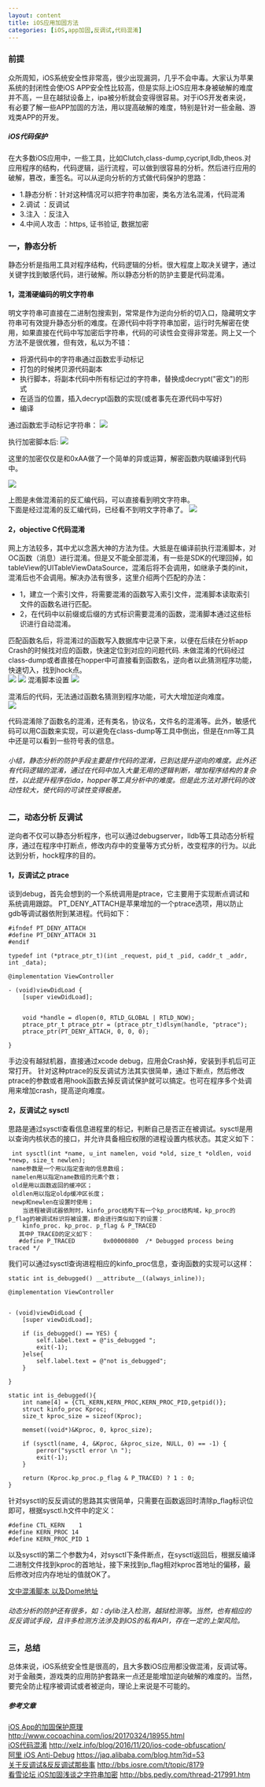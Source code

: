 ```yaml
---
layout: content
title: iOS应用加固方法
categories: [iOS,app加固,反调试,代码混淆]
---
```


### 前提
众所周知，iOS系统安全性非常高，很少出现漏洞，几乎不会中毒。大家认为苹果系统的封闭性会使iOS APP安全性比较高，但是实际上iOS应用本身被破解的难度并不高，一旦在越狱设备上，ipa被分析就会变得很容易。对于iOS开发者来说，有必要了解一些APP加固的方法，用以提高破解的难度，特别是针对一些金融、游戏类APP的开发。

##### iOS代码保护
在大多数iOS应用中，一些工具，比如Clutch,class-dump,cycript,lldb,theos.对应用程序的结构，代码逻辑，运行流程，可以做到很容易的分析。然后进行应用的破解，篡改，重签名。可以从逆向分析的方式做代码保护的思路：

- 1.静态分析：针对这种情况可以把字符串加密，类名方法名混淆，代码混淆
- 2.调试	：反调试
- 3.注入	：反注入
- 4.中间人攻击 ：https, 证书验证, 数据加密

### 一，静态分析
静态分析是指用工具对程序结构，代码逻辑的分析。很大程度上取决关键字，通过关键字找到敏感代码，进行破解。所以静态分析的防护主要是代码混淆。
#### 1，混淆硬编码的明文字符串
明文字符串可直接在二进制包搜索到，常常是作为逆向分析的切入口，隐藏明文字符串可有效提升静态分析的难度。在源代码中将字符串加密，运行时先解密在使用，如果直接在代码中写加密后字符串，代码的可读性会变得非常差。网上又一个方法不是很优雅，但有效，私以为不错：

- 将源代码中的字符串通过函数宏手动标记
- 打包的时候拷贝源代码副本
- 执行脚本，将副本代码中所有标记过的字符串，替换成decrypt("密文")的形式
- 在适当的位置，插入decrypt函数的实现(或者事先在源代码中写好)
- 编译

通过函数宏手动标记字符串：
![](http://upload-images.jianshu.io/upload_images/1290895-d8abbe5308b8b541.png?imageMogr2/auto-orient/strip%7CimageView2/2/w/1240)

执行加密脚本后:
![](http://upload-images.jianshu.io/upload_images/1290895-6de44c1d0b2bbf9d.png?imageMogr2/auto-orient/strip%7CimageView2/2/w/1240)

这里的加密仅仅是和0xAA做了一个简单的异或运算，解密函数内联编译到代码中。

![](http://upload-images.jianshu.io/upload_images/1290895-63d0ff9d44c6144d.png?imageMogr2/auto-orient/strip%7CimageView2/2/w/1240)

上图是未做混淆前的反汇编代码，可以直接看到明文字符串。  
下面是经过混淆的反汇编代码，已经看不到明文字符串了。
![](http://upload-images.jianshu.io/upload_images/1290895-134eea0ebe802a1d.png?imageMogr2/auto-orient/strip%7CimageView2/2/w/1240)


#### 2，objective C代码混淆
网上方法较多，其中尤以念茜大神的方法为佳。大抵是在编译前执行混淆脚本，对OC函数（消息）进行混淆。但是又不能全部混淆，有一些是SDK的代理回掉，如tableView的UITableViewDataSource，混淆后将不会调用，如继承子类的init，混淆后也不会调用。解决办法有很多，这里介绍两个匹配的办法：  

- 1，建立一个索引文件，将需要混淆的函数写入索引文件，混淆脚本读取索引文件的函数名进行匹配。
- 2，在代码中以前缀或后缀的方式标识需要混淆的函数，混淆脚本通过这些标识进行自动混淆。

匹配函数名后，将混淆过的函数写入数据库中记录下来，以便在后续在分析app Crash的时候找对应的函数，快速定位到对应的问题代码.
未做混淆的代码经过class-dump或者直接在hopper中可直接看到函数名，逆向者以此猜测程序功能，快速切入，找到hock点。  
![](http://upload-images.jianshu.io/upload_images/1290895-c19b01ff25535650.png?imageMogr2/auto-orient/strip%7CimageView2/2/w/1240)
![](http://upload-images.jianshu.io/upload_images/1290895-a10e360437192b99.png?imageMogr2/auto-orient/strip%7CimageView2/2/w/1240)
混淆脚本设置
![](http://upload-images.jianshu.io/upload_images/1290895-6d8526b00f283d3b.png?imageMogr2/auto-orient/strip%7CimageView2/2/w/1240)

混淆后的代码，无法通过函数名猜测到程序功能，可大大增加逆向难度。  
![](http://upload-images.jianshu.io/upload_images/1290895-26a1ff45373c0840.png?imageMogr2/auto-orient/strip%7CimageView2/2/w/1240)

代码混淆除了函数名的混淆，还有类名，协议名，文件名的混淆等。此外，敏感代码可以用C函数来实现，可以避免在class-dump等工具中倒出，但是在nm等工具中还是可以看到一些符号表的信息。

###### 小结，静态分析的防护手段主要是作代码的混淆，已到达提升逆向的难度。此外还有代码逻辑的混淆，通过在代码中加入大量无用的逻辑判断，增加程序结构的复杂性，以此提升程序在ida，hopper等工具分析中的难度。但是此方法对源代码的改动性较大，使代码的可读性变得极差。

### 二，动态分析 反调试
逆向者不仅可以静态分析程序，也可以通过debugserver，lldb等工具动态分析程序，通过在程序中打断点，修改内存中的变量等方式分析，改变程序的行为。以此达到分析，hock程序的目的。
#### 1，反调试之 ptrace
谈到debug，首先会想到的一个系统调用是ptrace，它主要用于实现断点调试和系统调用跟踪。 PT_DENY_ATTACH是苹果增加的一个ptrace选项，用以防止gdb等调试器依附到某进程。代码如下：  

```
#ifndef PT_DENY_ATTACH
#define PT_DENY_ATTACH 31
#endif

typedef int (*ptrace_ptr_t)(int _request, pid_t _pid, caddr_t _addr, int _data);

@implementation ViewController

- (void)viewDidLoad {
    [super viewDidLoad];


    void *handle = dlopen(0, RTLD_GLOBAL | RTLD_NOW);
    ptrace_ptr_t ptrace_ptr = (ptrace_ptr_t)dlsym(handle, "ptrace");
    ptrace_ptr(PT_DENY_ATTACH, 0, 0, 0);

}
```
手边没有越狱机器，直接通过xcode debug，应用会Crash掉，安装到手机后可正常打开。 
针对这种ptrace的反反调试方法其实很简单，通过下断点，然后修改ptrace的参数或者用hook函数去掉反调试保护就可以搞定。也可在程序多个处调用来增加crash，提高逆向难度。

#### 2，反调试之 sysctl
思路是通过sysctl查看信息进程里的标记，判断自己是否正在被调试。sysctl是用以查询内核状态的接口，并允许具备相应权限的进程设置内核状态。其定义如下：

```
 int sysctl(int *name, u_int namelen, void *old, size_t *oldlen, void *newp, size_t newlen);
 name参数是一个用以指定查询的信息数组；
 namelen用以指定name数组的元素个数；
 old是用以函数返回的缓冲区；
 oldlen用以指定oldp缓冲区长度；
 newp和newlen在设置时使用；
 	当进程被调试器依附时，kinfo_proc结构下有一个kp_proc结构域，kp_proc的p_flag的被调试标识将被设置，即会进行类似如下的设置：
 	kinfo_proc. kp_proc. p_flag & P_TRACED
   其中P_TRACED的定义如下：
   #define P_TRACED        0x00000800  /* Debugged process being traced */
```
我们可以通过sysctl查询进程相应的kinfo_proc信息，查询函数的实现可以这样：

```
static int is_debugged() __attribute__((always_inline));

@implementation ViewController


- (void)viewDidLoad {
    [super viewDidLoad];

    if (is_debugged() == YES) {
        self.label.text = @"is_debugged ";
        exit(-1);
    }else{
        self.label.text = @"not is_debugged";
    }

}

static int is_debugged(){
    int name[4] = {CTL_KERN,KERN_PROC,KERN_PROC_PID,getpid()};
    struct kinfo_proc Kproc;
    size_t kproc_size = sizeof(Kproc);
    
    memset((void*)&Kproc, 0, kproc_size);
    
    if (sysctl(name, 4, &Kproc, &kproc_size, NULL, 0) == -1) {
        perror("sysctl error \n ");
        exit(-1);
    }
    
    return (Kproc.kp_proc.p_flag & P_TRACED) ? 1 : 0;
}

```
针对sysctl的反反调试的思路其实很简单，只需要在函数返回时清除p_flag标识位即可，根据sysctl.h文件中的定义：  

```
#define	CTL_KERN	1
#define	KERN_PROC 14
#define	KERN_PROC_PID 1
```
以及sysctl的第二个参数为4，对sysctl下条件断点，在sysctl返回后，根据反编译二进制文件找到kproc的首地址，接下来找到p_flag相对kproc首地址的偏移，最后修改对应内存地址的值就OK了。

[文中混淆脚本 以及Dome地址](https://github.com/guogh/iOSApplicationReinforcement)
###### 动态分析的防护还有很多，如：dylib注入检测，越狱检测等。当然，也有相应的反反调试手段，且许多检测方法涉及到iOS的私有API，存在一定的上架风险。

### 三，总结
总体来说，iOS系统安全性是很高的，且大多数iOS应用都没做混淆，反调试等。对于金融类，游戏类的应用防护套路来一点还是能增加逆向破解的难度的。当然，要完全防止程序被调试或者被逆向，理论上来说是不可能的。

##### 参考文章
[iOS App的加固保护原理](http://www.cocoachina.com/ios/20170324/18955.html) http://www.cocoachina.com/ios/20170324/18955.html  
[iOS代码混淆](http://xelz.info/blog/2016/11/20/ios-code-obfuscation/) http://xelz.info/blog/2016/11/20/ios-code-obfuscation/  
[阿里 iOS Anti-Debug](https://jaq.alibaba.com/blog.htm?id=53) https://jaq.alibaba.com/blog.htm?id=53  
[关于反调试&反反调试那些事](http://bbs.iosre.com/t/topic/8179)  http://bbs.iosre.com/t/topic/8179  
[看雪论坛 iOS加固浅谈之字符串加密](http://bbs.pediy.com/thread-217991.htm) http://bbs.pediy.com/thread-217991.htm